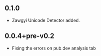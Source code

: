 ## 0.1.0

- Zawgyi Unicode Detector added.

## 0.0.4+pre-v0.2

- Fixing the errors on pub.dev analysis tab